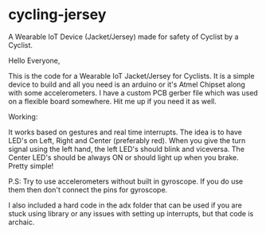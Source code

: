 # cycling-jersey
A Wearable IoT Device (Jacket/Jersey) made for safety of Cyclist by a Cyclist.

Hello Everyone,

This is the code for a Wearable IoT Jacket/Jersey for Cyclists.
It is a simple device to build and all you need is an arduino or it's Atmel Chipset along with some accelerometers.
I have a custom PCB gerber file which was used on a flexible board somewhere. Hit me up if you need it as well.


Working: 

It works based on gestures and real time interrupts.
The idea is to have LED's on Left, Right and Center (preferably red).
When you give the turn signal using the left hand, the left LED's should blink and viceversa.
The Center LED's should be always ON or should light up when you brake.
Pretty simple!

P.S: Try to use accelerometers without built in gyroscope. If you do use them then don't connect the pins for gyroscope.

I also included a hard code in the adx folder that can be used if you are stuck using library or any issues with setting up interrupts, but that code is archaic.
